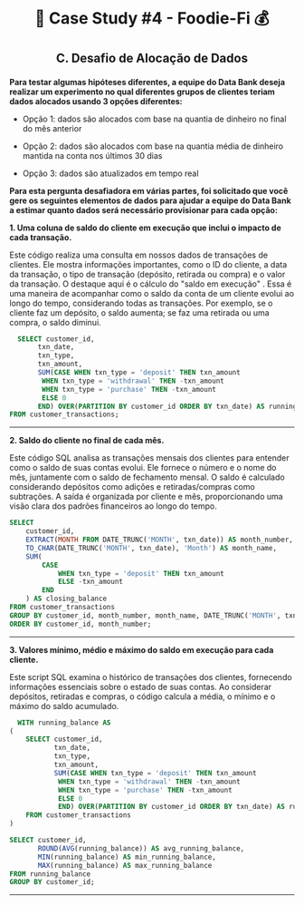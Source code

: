 # <p align="center" style="margin-top: 0px;"> 🏦 Case Study #4 - Foodie-Fi 💰
## <p align="center"> C. Desafio de Alocação de Dados


**Para testar algumas hipóteses diferentes, a equipe do Data Bank deseja realizar um experimento no qual diferentes grupos de clientes teriam dados alocados usando 3 opções diferentes:**

- Opção 1: dados são alocados com base na quantia de dinheiro no final do mês anterior

- Opção 2: dados são alocados com base na quantia média de dinheiro mantida na conta nos últimos 30 dias

- Opção 3: dados são atualizados em tempo real

**Para esta pergunta desafiadora em várias partes, foi solicitado que você gere os seguintes elementos de dados para ajudar a equipe do Data Bank a estimar quanto dados será necessário provisionar para cada opção:**

**1. Uma coluna de saldo do cliente em execução que inclui o impacto de cada transação.**

Este código realiza uma consulta em nossos dados de transações de clientes. Ele mostra informações importantes, como o ID do cliente, a data da transação, o tipo de transação (depósito, retirada ou compra) e o valor da transação.
O destaque aqui é o cálculo do "saldo em execução" . Essa é uma maneira de acompanhar como o saldo da conta de um cliente evolui ao longo do tempo, considerando todas as transações. Por exemplo, se o cliente faz um depósito, o saldo aumenta; se faz uma retirada ou uma compra, o saldo diminui.
  
````sql
  SELECT customer_id,
       txn_date,
       txn_type,
       txn_amount,
       SUM(CASE WHEN txn_type = 'deposit' THEN txn_amount
		WHEN txn_type = 'withdrawal' THEN -txn_amount
		WHEN txn_type = 'purchase' THEN -txn_amount
		ELSE 0
	   END) OVER(PARTITION BY customer_id ORDER BY txn_date) AS running_balance
FROM customer_transactions;
````
***

**2. Saldo do cliente no final de cada mês.**

Este código SQL analisa as transações mensais dos clientes para entender como o saldo de suas contas evolui. Ele fornece o número e o nome do mês, juntamente com o saldo de fechamento mensal. O saldo é calculado considerando depósitos como adições e retiradas/compras como subtrações. A saída é organizada por cliente e mês, proporcionando uma visão clara dos padrões financeiros ao longo do tempo. 

````sql
SELECT 
    customer_id,
    EXTRACT(MONTH FROM DATE_TRUNC('MONTH', txn_date)) AS month_number,
    TO_CHAR(DATE_TRUNC('MONTH', txn_date), 'Month') AS month_name,
    SUM(
        CASE 
            WHEN txn_type = 'deposit' THEN txn_amount
            ELSE -txn_amount 
        END
    ) AS closing_balance
FROM customer_transactions
GROUP BY customer_id, month_number, month_name, DATE_TRUNC('MONTH', txn_date)
ORDER BY customer_id, month_number;
````
***

**3. Valores mínimo, médio e máximo do saldo em execução para cada cliente.**


Este script SQL examina o histórico de transações dos clientes, fornecendo informações essenciais sobre o estado de suas contas. Ao considerar depósitos, retiradas e compras, o código calcula a média, o mínimo e o máximo do saldo acumulado. 

````sql
  WITH running_balance AS
(
	SELECT customer_id,
	       txn_date,
	       txn_type,
	       txn_amount,
	       SUM(CASE WHEN txn_type = 'deposit' THEN txn_amount
			WHEN txn_type = 'withdrawal' THEN -txn_amount
			WHEN txn_type = 'purchase' THEN -txn_amount
			ELSE 0
		    END) OVER(PARTITION BY customer_id ORDER BY txn_date) AS running_balance
	FROM customer_transactions
)

SELECT customer_id,
       ROUND(AVG(running_balance)) AS avg_running_balance,
       MIN(running_balance) AS min_running_balance,
       MAX(running_balance) AS max_running_balance
FROM running_balance
GROUP BY customer_id;
````
***






